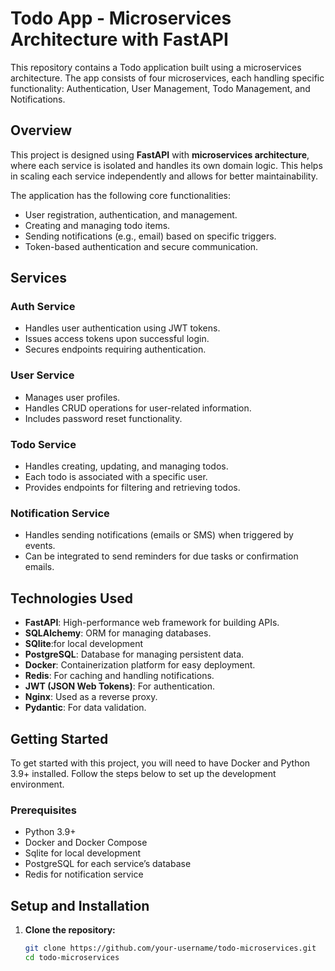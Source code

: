 # Todo App - Microservices Architecture with FastAPI

This repository contains a Todo application built using a microservices architecture. The app consists of four microservices, each handling specific functionality: Authentication, User Management, Todo Management, and Notifications.

## Overview

This project is designed using **FastAPI** with **microservices architecture**, where each service is isolated and handles its own domain logic. This helps in scaling each service independently and allows for better maintainability.

The application has the following core functionalities:

- User registration, authentication, and management.
- Creating and managing todo items.
- Sending notifications (e.g., email) based on specific triggers.
- Token-based authentication and secure communication.

## Services

### Auth Service

- Handles user authentication using JWT tokens.
- Issues access tokens upon successful login.
- Secures endpoints requiring authentication.

### User Service

- Manages user profiles.
- Handles CRUD operations for user-related information.
- Includes password reset functionality.

### Todo Service

- Handles creating, updating, and managing todos.
- Each todo is associated with a specific user.
- Provides endpoints for filtering and retrieving todos.

### Notification Service

- Handles sending notifications (emails or SMS) when triggered by events.
- Can be integrated to send reminders for due tasks or confirmation emails.

## Technologies Used

- **FastAPI**: High-performance web framework for building APIs.
- **SQLAlchemy**: ORM for managing databases.
- **SQlite**:for local development
- **PostgreSQL**: Database for managing persistent data.
- **Docker**: Containerization platform for easy deployment.
- **Redis**: For caching and handling notifications.
- **JWT (JSON Web Tokens)**: For authentication.
- **Nginx**: Used as a reverse proxy.
- **Pydantic**: For data validation.

## Getting Started

To get started with this project, you will need to have Docker and Python 3.9+ installed. Follow the steps below to set up the development environment.

### Prerequisites

- Python 3.9+
- Docker and Docker Compose
- Sqlite for local development
- PostgreSQL for each service’s database
- Redis for notification service

## Setup and Installation

1. **Clone the repository:**
   ```bash
   git clone https://github.com/your-username/todo-microservices.git
   cd todo-microservices
   ```
